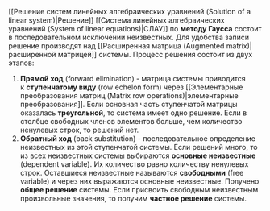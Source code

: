 [[Решение систем линейных алгебраических уравнений (Solution of a linear system)|Решение]] [[Система линейных алгебраических уравнений (System of linear equations)|СЛАУ]] по **методу Гаусса** состоит в последовательном исключении неизвестных. Для удобства записи решение производят над [[Расширенная матрица (Augmented matrix)|расширенной матрицей]] системы. Процесс решения состоит из двух этапов:
1. **Прямой ход** (forward elimination) - матрица системы приводится к **ступенчатому виду** (row echelon form) через [[Элементарные преобразования матриц (Matrix row operations)|элементарные преобразования]]. Если основная часть ступенчатой матрицы оказалась **треугольной**, то система имеет одно решение. Если в столбце свободных членов элементов больше, чем количество ненулевых строк, то решений нет.
2. **Обратный ход** (back substitution) - последовательное определение неизвестных из этой ступенчатой системы. Если решений много, то из всех неизвестных системы выбираются **основные неизвестные** (dependent variable). Их количество равно количеству ненулевых строк. Оставшиеся неизвестные называются **свободными** (free variable) и через них выражаются основные неизвестные. Получено **общее решение** системы. Если присвоить свободным неизвестным произвольные значения, то получим **частное решение** системы.
